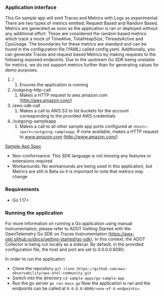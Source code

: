 ### Application interface

This Go sample app will emit Traces and Metrics with Logs as experimental. There are two types of metrics emitted;
Request Based and Random Based.
Metrics are generated as soon as the application is ran or deployed without any additional effort. These are considered the random based metrics which track a mock of TimeAlive, TotalHeapSize, ThreadsActive and CpuUsage. The boundaries for these metrics are standard and can be found in the configuration file (YAML) called config.yaml.
Additionally, you can generate Traces and request based Metrics by making requests to the following exposed endpoints.
Due to the upstream Go SDK being unstable for metrics, we do not support metrics further than for generating values for demo purposes. 

1. /
    1. Ensures the application is running
2. /outgoing-http-call
    1. Makes a HTTP request to aws.amazon.com (http://aws.amazon.com/)
3. /aws-sdk-call
    1. Makes a call to AWS S3 to list buckets for the account corresponding to the provided AWS credentials
4. /outgoing-sampleapp
    1. Makes a call to all other sample app ports configured at `<host>:<port>/outgoing-sampleapp`. If none available, makes a HTTP request to www.amazon.com (http://www.amazon.com/) 

[Sample App Spec](../SampleAppSpec.md)

* Non-conformance: This SDK language is not missing any features or extensions required
* Workarounds: No workarounds are being used in this application, but Metrics are still in Beta so it is important to note that metrics may change

### Requirements

* Go 1.17+

### Running the application

For more information on running a Go application using manual instrumentation, please refer to ADOT Getting Started with the OpenTelemetry Go SDK on Traces Instrumentation (https://aws-otel.github.io/docs/getting-started/go-sdk). In this context, the ADOT Collector is being run locally as a sidecar.
By default, in the provided configuration file, the host and port are set to 0.0.0.0:8080.

In order to run the application

- Clone the repository
`git clone https://github.com/aws-observability/aws-otel-community.git`
- Switch into the directory
`cd sample-apps/go-sample-app`
- Run the go server
`go run main.go`
Now the application is ran and the endpoints can be called at `0.0.0.0:8080/<one-of-4-endpoints>`.
